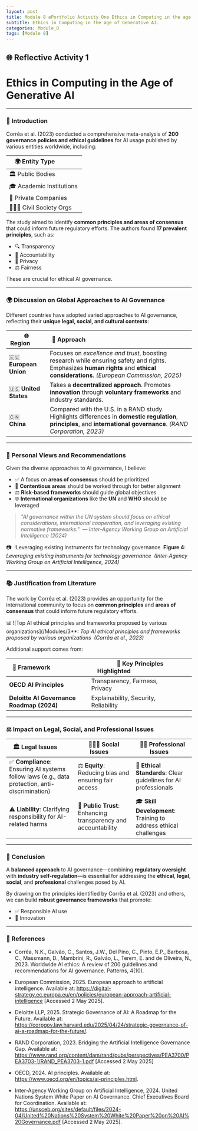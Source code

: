 ```yaml
---
layout: post
title: Module 8 ePortfolio Activity One Ethics in Computing in the age of Generative AI
subtitle: Ethics in Computing in the age of Generative AI. 
categories: Module_8
tags: [Module 8]
---
```



## 🌐 Reflective Activity 1
# **Ethics in Computing in the Age of Generative AI**

---

### 🧭 Introduction

Corrêa et al. (2023) conducted a comprehensive meta-analysis of **200 governance policies and ethical guidelines** for AI usage published by various entities worldwide, including:

| 🌍 Entity Type             |
|---------------------------|
| 🏛️ Public Bodies          |
| 🎓 Academic Institutions  |
| 🏢 Private Companies       |
| 🧑‍🤝‍🧑 Civil Society Orgs   |

The study aimed to identify **common principles and areas of consensus** that could inform future regulatory efforts. The authors found **17 prevalent principles**, such as:

- 🔍 Transparency
- 🧾 Accountability
- 🔐 Privacy
- ⚖️ Fairness

These are crucial for ethical AI governance.

---

### 🌍 Discussion on Global Approaches to AI Governance

Different countries have adopted varied approaches to AI governance, reflecting their **unique legal, social, and cultural contexts**:

| 🌐 Region         | 🧭 Approach                                                                 |
|------------------|------------------------------------------------------------------------------|
| 🇪🇺 **European Union** | Focuses on *excellence and trust*, boosting research while ensuring safety and rights. Emphasizes **human rights** and **ethical considerations**. *(European Commission, 2025)* |
| 🇺🇸 **United States**   | Takes a **decentralized approach**. Promotes **innovation** through **voluntary frameworks** and industry standards. |
| 🇨🇳 **China**            | Compared with the U.S. in a RAND study. Highlights differences in **domestic regulation**, **principles**, and **international governance**. *(RAND Corporation, 2023)* |

---

### 💬 Personal Views and Recommendations

Given the diverse approaches to AI governance, I believe:

- ✅ A focus on **areas of consensus** should be prioritized
- 🔄 **Contentious areas** should be worked through for better alignment
- ⚖️ **Risk-based frameworks** should guide global objectives 
- 🌐 **International organizations** like the **UN** and **WHO** should be leveraged

> *"AI governance within the UN system should focus on ethical considerations, international cooperation, and leveraging existing normative frameworks."*  
> — *Inter-Agency Working Group on Artificial Intelligence (2024)*

📷  
!Leveraging existing instruments for technology governance  
**Figure 4**: *Leveraging existing instruments for technology governance*  
*(Inter-Agency Working Group on Artificial Intelligence, 2024)*

---

### 📚 Justification from Literature

The work by Corrêa et al. (2023) provides an opportunity for the international community to focus on **common principles** and **areas of consensus** that could inform future regulatory efforts.

📊
![Top AI ethical principles and frameworks proposed by various organizations](/Modules/3**: *Top AI ethical principles and frameworks proposed by various organizations*  
*(Corrêa et al., 2023)*

Additional support comes from:

| 📘 Framework                     | 🔑 Key Principles Highlighted                                  |
|----------------------------------|----------------------------------------------------------------|
| **OECD AI Principles**           | Transparency, Fairness, Privacy                                |
| **Deloitte AI Governance Roadmap (2024)** | Explainability, Security, Reliability                          |

---

### ⚖️ Impact on Legal, Social, and Professional Issues

| 🏛️ **Legal Issues**        | 🧑‍🤝‍🧑 **Social Issues**       | 👩‍💼 **Professional Issues**     |
|----------------------------|-------------------------------|----------------------------------|
| ✅ **Compliance**: Ensuring AI systems follow laws (e.g., data protection, anti-discrimination) | ⚖️ **Equity**: Reducing bias and ensuring fair access | 📜 **Ethical Standards**: Clear guidelines for AI professionals |
| ⚠️ **Liability**: Clarifying responsibility for AI-related harms | 🤝 **Public Trust**: Enhancing transparency and accountability | 🎓 **Skill Development**: Training to address ethical challenges |

---

### 🧩 Conclusion

A **balanced approach** to AI governance—combining **regulatory oversight** with **industry self-regulation**—is essential for addressing the **ethical**, **legal**, **social**, and **professional** challenges posed by AI.

By drawing on the principles identified by Corrêa et al. (2023) and others, we can build **robust governance frameworks** that promote:

- ✅ Responsible AI use
- 🚀 Innovation

---

### 📖 References

- Corrêa, N.K., Galvão, C., Santos, J.W., Del Pino, C., Pinto, E.P., Barbosa, C., Massmann, D., Mambrini, R., Galvão, L., Terem, E. and de Oliveira, N., 2023. Worldwide AI ethics: A review of 200 guidelines and recommendations for AI governance. Patterns, 4(10).

- European Commission, 2025. European approach to artificial intelligence. Available at: https://digital-strategy.ec.europa.eu/en/policies/european-approach-artificial-intelligence [Accessed 2 May 2025].

- Deloitte LLP, 2025. Strategic Governance of AI: A Roadmap for the Future. Available at: https://corpgov.law.harvard.edu/2025/04/24/strategic-governance-of-ai-a-roadmap-for-the-future/.

- RAND Corporation, 2023. Bridging the Artificial Intelligence Governance Gap. Available at: https://www.rand.org/content/dam/rand/pubs/perspectives/PEA3700/PEA3703-1/RAND_PEA3703-1.pdf [Accessed 2 May 2025]

- OECD, 2024. AI principles. Available at: https://www.oecd.org/en/topics/ai-principles.html.

- Inter-Agency Working Group on Artificial Intelligence, 2024. United Nations System White Paper on AI Governance. Chief Executives Board for Coordination. Available at: https://unsceb.org/sites/default/files/2024-04/United%20Nations%20System%20White%20Paper%20on%20AI%20Governance.pdf [Accessed 2 May 2025].

